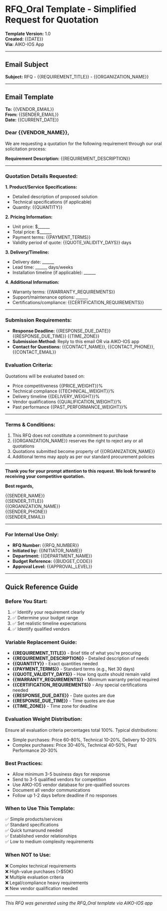 # RFQ_Oral Template - Simplified Request for Quotation

**Template Version:** 1.0  
**Created:** {{DATE}}  
**Via:** AIKO-IOS App  

---

## Email Subject
**Subject:** RFQ - {{REQUIREMENT_TITLE}} - {{ORGANIZATION_NAME}}

---

## Email Template

**To:** {{VENDOR_EMAIL}}  
**From:** {{SENDER_EMAIL}}  
**Date:** {{CURRENT_DATE}}  

### Dear {{VENDOR_NAME}},

We are requesting a quotation for the following requirement through our oral solicitation process:

**Requirement Description:**
{{REQUIREMENT_DESCRIPTION}}

---

### **Quotation Details Requested:**

**1. Product/Service Specifications:**
- Detailed description of proposed solution
- Technical specifications (if applicable)
- Quantity: {{QUANTITY}}

**2. Pricing Information:**
- Unit price: $______
- Total price: $______
- Payment terms: {{PAYMENT_TERMS}}
- Validity period of quote: {{QUOTE_VALIDITY_DAYS}} days

**3. Delivery/Timeline:**
- Delivery date: ______
- Lead time: ______ days/weeks
- Installation timeline (if applicable): ______

**4. Additional Information:**
- Warranty terms: {{WARRANTY_REQUIREMENTS}}
- Support/maintenance options: ______
- Certifications/compliance: {{CERTIFICATION_REQUIREMENTS}}

---

### **Submission Requirements:**

- **Response Deadline:** {{RESPONSE_DUE_DATE}} {{RESPONSE_DUE_TIME}} {{TIME_ZONE}}
- **Submission Method:** Reply to this email OR via AIKO-IOS app
- **Contact for Questions:** {{CONTACT_NAME}}, {{CONTACT_PHONE}}, {{CONTACT_EMAIL}}

### **Evaluation Criteria:**
Quotations will be evaluated based on:
- Price competitiveness {{PRICE_WEIGHT}}%
- Technical compliance {{TECHNICAL_WEIGHT}}%
- Delivery timeline {{DELIVERY_WEIGHT}}%
- Vendor qualifications {{QUALIFICATION_WEIGHT}}%
- Past performance {{PAST_PERFORMANCE_WEIGHT}}%

---

### **Terms & Conditions:**

1. This RFQ does not constitute a commitment to purchase
2. {{ORGANIZATION_NAME}} reserves the right to reject any or all quotations
3. Quotations submitted become property of {{ORGANIZATION_NAME}}
4. Additional terms may apply as per our standard procurement policies

---

**Thank you for your prompt attention to this request. We look forward to receiving your competitive quotation.**

**Best regards,**

{{SENDER_NAME}}  
{{SENDER_TITLE}}  
{{ORGANIZATION_NAME}}  
{{SENDER_PHONE}}  
{{SENDER_EMAIL}}

---

### **For Internal Use Only:**
- **RFQ Number:** {{RFQ_NUMBER}}
- **Initiated by:** {{INITIATOR_NAME}}
- **Department:** {{DEPARTMENT_NAME}}
- **Budget Reference:** {{BUDGET_CODE}}
- **Approval Level:** {{APPROVAL_LEVEL}}

---

## Quick Reference Guide

### **Before You Start:**
1. ✅ Identify your requirement clearly
2. ✅ Determine your budget range
3. ✅ Set realistic timeline expectations
4. ✅ Identify qualified vendors

### **Variable Replacement Guide:**
- **{{REQUIREMENT_TITLE}}** - Brief title of what you're procuring
- **{{REQUIREMENT_DESCRIPTION}}** - Detailed description of needs
- **{{QUANTITY}}** - Exact quantities needed
- **{{PAYMENT_TERMS}}** - Standard terms (e.g., Net 30 days)
- **{{QUOTE_VALIDITY_DAYS}}** - How long quote should remain valid
- **{{WARRANTY_REQUIREMENTS}}** - Minimum warranty period required
- **{{CERTIFICATION_REQUIREMENTS}}** - Any special certifications needed
- **{{RESPONSE_DUE_DATE}}** - Date quotes are due
- **{{RESPONSE_DUE_TIME}}** - Time quotes are due
- **{{TIME_ZONE}}** - Time zone for deadline

### **Evaluation Weight Distribution:**
Ensure all evaluation criteria percentages total 100%. Typical distributions:
- Simple purchases: Price 60-80%, Technical 10-20%, Delivery 10-20%
- Complex purchases: Price 30-40%, Technical 40-50%, Past Performance 20-30%

### **Best Practices:**
- Allow minimum 3-5 business days for response
- Send to 3-5 qualified vendors for competition
- Use AIKO-IOS vendor database for pre-qualified sources
- Document all vendor communications
- Follow up 1-2 days before deadline if no responses

### **When to Use This Template:**
✅ Simple products/services  
✅ Standard specifications  
✅ Quick turnaround needed  
✅ Established vendor relationships  
✅ Low to medium complexity requirements  

### **When NOT to Use:**
❌ Complex technical requirements  
❌ High-value purchases (>$50K)  
❌ Multiple evaluation criteria  
❌ Legal/compliance heavy requirements  
❌ New vendor qualification needed  

---

*This RFQ was generated using the RFQ_Oral template via AIKO-IOS app*